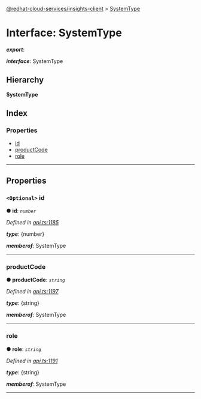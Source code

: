 [@redhat-cloud-services/insights-client](../README.md) > [SystemType](../interfaces/systemtype.md)

# Interface: SystemType

*__export__*: 

*__interface__*: SystemType

## Hierarchy

**SystemType**

## Index

### Properties

* [id](systemtype.md#id)
* [productCode](systemtype.md#productcode)
* [role](systemtype.md#role)

---

## Properties

<a id="id"></a>

### `<Optional>` id

**● id**: *`number`*

*Defined in [api.ts:1185](https://github.com/RedHatInsights/javascript-clients/blob/master/packages/insights/api.ts#L1185)*

*__type__*: {number}

*__memberof__*: SystemType

___
<a id="productcode"></a>

###  productCode

**● productCode**: *`string`*

*Defined in [api.ts:1197](https://github.com/RedHatInsights/javascript-clients/blob/master/packages/insights/api.ts#L1197)*

*__type__*: {string}

*__memberof__*: SystemType

___
<a id="role"></a>

###  role

**● role**: *`string`*

*Defined in [api.ts:1191](https://github.com/RedHatInsights/javascript-clients/blob/master/packages/insights/api.ts#L1191)*

*__type__*: {string}

*__memberof__*: SystemType

___

